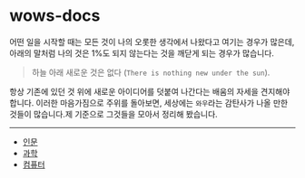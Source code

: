 # wows-docs

어떤 일을 시작할 때는 모든 것이 나의 오롯한 생각에서 나왔다고 여기는 경우가 많은데,
아래의 말처럼 나의 것은 1%도 되지 않는다는 것을 깨닫게 되는 경우가 많습니다.

> 하늘 아래 새로운 것은 없다 (`There is nothing new under the sun`).

항상 기존에 있던 것 위에 새로운 아이디어를 덧붙여 나간다는 배움의 자세을 견지해야 합니다.
이러한 마음가짐으로 주위를 돌아보면, 세상에는 `와우`라는 감탄사가 나올 만한 것들이 많습니다.제 기준으로 그것들을 모아서 정리해 봤습니다.

---

- [인문](./humanities/README.md)
- [과학](./science/README.md)
- [컴퓨터](./computer/README.md)